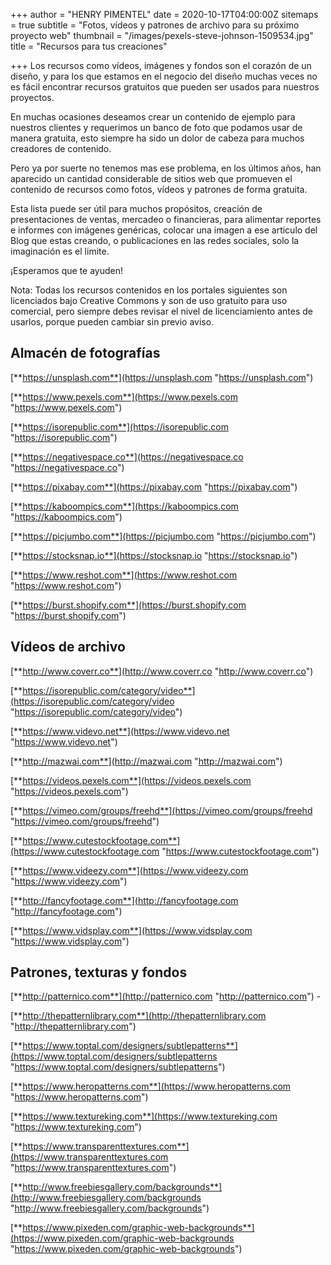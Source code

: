 +++
author = "HENRY PIMENTEL"
date = 2020-10-17T04:00:00Z
sitemaps = true
subtitle = "Fotos, vídeos y patrones de archivo para su próximo proyecto web"
thumbnail = "/images/pexels-steve-johnson-1509534.jpg"
title = "Recursos para tus creaciones"

+++
Los recursos como vídeos, imágenes y fondos son el corazón de un diseño, y para los que estamos en el negocio del diseño muchas veces no es fácil encontrar recursos gratuitos que pueden ser usados para nuestros proyectos.

En muchas ocasiones deseamos crear un contenido de ejemplo para nuestros clientes y requerimos un banco de foto que podamos usar de manera gratuita, esto siempre ha sido un dolor de cabeza para muchos creadores de contenido.

Pero ya por suerte no tenemos mas ese problema, en los últimos años, han aparecido un cantidad considerable de sitios web que promueven el contenido de recursos como fotos, vídeos y patrones de forma gratuita.

Esta lista puede ser útil para muchos propósitos, creación de presentaciones de ventas, mercadeo o financieras, para alimentar reportes e informes con imágenes genéricas, colocar una imagen a ese articulo del Blog que estas creando, o publicaciones en las redes sociales, solo la imaginación es el limite.

¡Esperamos que te ayuden!

Nota: Todas los recursos contenidos en los portales siguientes son licenciados bajo Creative Commons y son de uso gratuito para uso comercial, pero siempre debes revisar el nivel de licenciamiento antes de usarlos, porque pueden cambiar sin previo aviso.

## Almacén de fotografías

[**https://unsplash.com**](https://unsplash.com "https://unsplash.com")

[**https://www.pexels.com**](https://www.pexels.com "https://www.pexels.com")

[**https://isorepublic.com**](https://isorepublic.com "https://isorepublic.com")

[**https://negativespace.co**](https://negativespace.co "https://negativespace.co")

[**https://pixabay.com**](https://pixabay.com "https://pixabay.com")

[**https://kaboompics.com**](https://kaboompics.com "https://kaboompics.com")

[**https://picjumbo.com**](https://picjumbo.com "https://picjumbo.com")

[**https://stocksnap.io**](https://stocksnap.io "https://stocksnap.io")

[**https://www.reshot.com**](https://www.reshot.com "https://www.reshot.com")

[**https://burst.shopify.com**](https://burst.shopify.com "https://burst.shopify.com")

## Vídeos de archivo

[**http://www.coverr.co**](http://www.coverr.co "http://www.coverr.co")

[**https://isorepublic.com/category/video**](https://isorepublic.com/category/video "https://isorepublic.com/category/video")

[**https://www.videvo.net**](https://www.videvo.net "https://www.videvo.net")

[**http://mazwai.com**](http://mazwai.com "http://mazwai.com")

[**https://videos.pexels.com**](https://videos.pexels.com "https://videos.pexels.com")

[**https://vimeo.com/groups/freehd**](https://vimeo.com/groups/freehd "https://vimeo.com/groups/freehd")

[**https://www.cutestockfootage.com**](https://www.cutestockfootage.com "https://www.cutestockfootage.com")

[**https://www.videezy.com**](https://www.videezy.com "https://www.videezy.com")

[**http://fancyfootage.com**](http://fancyfootage.com "http://fancyfootage.com")

[**https://www.vidsplay.com**](https://www.vidsplay.com "https://www.vidsplay.com")

## Patrones, texturas y fondos

[**http://patternico.com**](http://patternico.com "http://patternico.com") -

[**http://thepatternlibrary.com**](http://thepatternlibrary.com "http://thepatternlibrary.com")

[**https://www.toptal.com/designers/subtlepatterns**](https://www.toptal.com/designers/subtlepatterns "https://www.toptal.com/designers/subtlepatterns")

[**https://www.heropatterns.com**](https://www.heropatterns.com "https://www.heropatterns.com")

[**https://www.textureking.com**](https://www.textureking.com "https://www.textureking.com")

[**https://www.transparenttextures.com**](https://www.transparenttextures.com "https://www.transparenttextures.com")

[**http://www.freebiesgallery.com/backgrounds**](http://www.freebiesgallery.com/backgrounds "http://www.freebiesgallery.com/backgrounds")

[**https://www.pixeden.com/graphic-web-backgrounds**](https://www.pixeden.com/graphic-web-backgrounds "https://www.pixeden.com/graphic-web-backgrounds")